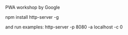 PWA workshop by Google

npm install http-server -g

and run examples: http-server -p 8080 -a localhost -c 0
